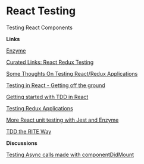# React Testing
Testing React Components

**Links**

[Enzyme](http://airbnb.io/enzyme/)

[Curated Links: React Redux Testing](https://github.com/markerikson/react-redux-links/blob/master/react-redux-testing.md)

[Some Thoughts On Testing React/Redux Applications](https://medium.com/javascript-inside/some-thoughts-on-testing-react-redux-applications-8571fbc1b78f#.dw9liuw8d)

[Testing in React - Getting off the ground](https://medium.com/javascript-inside/testing-in-react-getting-off-the-ground-5f569f3088a#.8b33p2fij)

[Getting started with TDD in React](https://semaphoreci.com/community/tutorials/getting-started-with-tdd-in-react)

[Testing Redux Applications](http://randycoulman.com/blog/2016/03/15/testing-redux-applications/)

[More React unit testing with Jest and Enzyme](https://www.kevinhooke.com/2017/02/19/more-react-unit-testing-with-jest-and-enzyme/)

[TDD the RITE Way](https://medium.com/javascript-scene/tdd-the-rite-way-53c9b46f45e3#.kh4jwlc87)

**Discussions**

[Testing Async calls made with componentDidMount](https://www.reddit.com/r/reactjs/comments/4w0psb/help_with_testing_async_calls_made_in/)
